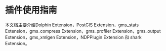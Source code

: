 # 插件使用指南

本文档主要介绍Dolphin Extension，PostGIS Extension，gms_stats Extension，gms_compress Extension，gms_profiler Extension，gms_output Extension，gms_xmlgen Extension，NDPPlugin Extension 和 shark Extension。
